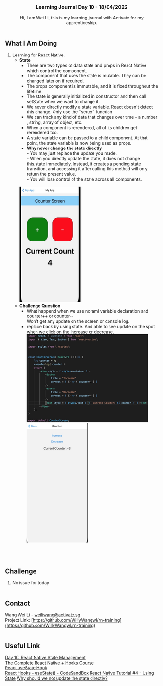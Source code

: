 <br />
<div align="center">

  <h3 align="center">Learning Journal Day 10 - 18/04/2022</h3>

  <p align="center">
    Hi, I am Wei Li, this is my learning journal with Activate for my apprenticeship. 
    <br /><br />
  </p>
</div>

<!-- What I Am Doing -->

## What I Am Doing

<oL>
  <li>    
    Learning for React Native.
    <ul>
        <li>
            <b>State</b> <br />
            <ul>
                <li>There are two types of data state and props in React Native which control the component.</li> 
                <li>The component that uses the state is mutable. They can be changed later on if required.</li>
                <li>The props component is immutable, and it is fixed throughout the lifetime.</li>
                <li>The state is generally initialized in constructor and then call setState when we want to change it.</li>
                <li>We never directly modify a state variable. React doesn't detect this change. Only use the "setter" function </li>
                <li>We can track any kind of data that changes over time - a number , string, array of object, etc.</li>
                <li>When a component is rerendered, all of its children get rerendered too.</li>
                <li>A state variable can be passed to a child component. At that point, the state variable is now being used as props.</li>
                <li><b>Why never change the state directly</b><br />
                    - You may just replace the update you made.<br />
                    - When you directly update the state, it does not change this.state immediately. Instead, it creates a pending state transition, and accessing it after calling this method will only return the present value. <br />
                    - You will lose control of the state across all components.<br />
                </li>
            </ul><br />
            <img src="./img/counter.jpg" width="200"/><br />
        </li>
        <li>
            <b>Challenge Question</b> <br />
            <ul>
                <li>What happend when we use noraml variable declaration and counter++ or counter--<br />  
                  Won't get any update on the screen or console log.  </li>
                <li>replace back by using state. And able to see update on the spot when we click on the increase or decrease.</li>
                <img src="./img/18AprChallenge2.jpg" width="400"/><br />
                <img src="./img/18AprChallenge.jpg" width="200"/><br />
            </ul>
        </li>
    </ul>
    </li>
</ol>
<br /><br />

<!-- Challenge -->

## Challenge

1. No issue for today
   <br />
   <br />

<!-- CONTACT -->

## Contact

Wang Wei Li - weiliwang@activate.sg<br />
Project Link: [https://github.com/WillyWangwl/rn-training](https://github.com/WillyWangwl/rn-training)
<br /><br />

<!-- Useful Link -->

## Useful Link

[Day 10: React Native State Management](https://docs.google.com/document/d/1qo1kA0VyDVUT-HQd4CsTLzU00hcaKdTnuog4xts1gz4/edit#heading=h.sjc7nb6il2di)<br />
[The Complete React Native + Hooks Course](https://www.udemy.com/course/the-complete-react-native-and-redux-course/learn/lecture/15706372#overview)<br />
[React useState Hook](https://www.w3schools.com/react/react_usestate.asp)<br />
[React Hooks - useState() - CodeSandBox](https://codesandbox.io/s/mpnoljl19?file=/src/index.js:149-157)
[React Native Tutorial #4 - Using State](https://www.youtube.com/watch?v=1FiIYaRr148)
[Why should we not update the state directly?](https://www.bestinterviewquestion.com/question/why-should-we-not-update-the-state-directly-in-react-qxzqu5592op)
